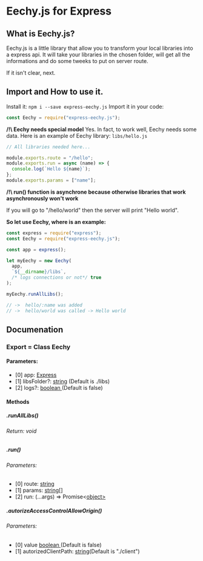 <h1> Eechy.js for Express </h1>

<h2> What is Eechy.js? </h2>

Eechy.js is a little library that allow you to transform your local libraries into a express api.
It will take your libraries in the chosen folder, will get all the informations and do some tweeks
to put on server route.

If it isn't clear, next.

<h2> Import and How to use it. </h2>

Install it: `npm i --save express-eechy.js`
Import it in your code:

```js
const Eechy = require("express-eechy.js");
```

**/!\ Eechy needs special model**
Yes. In fact, to work well, Eechy needs some data.
Here is an example of Eechy library:
`libs/hello.js`

```js
// All libraries needed here...

module.exports.route = "/hello";
module.exports.run = async (name) => {
  console.log(`Hello ${name}`);
};
module.exports.params = ["name"];
```

**/!\ run() function is asynchrone because otherwise libraries that work asynchronously won't work**

If you will go to "/hello/world" then the server will print "Hello world".

**So let use Eechy, where is an example:**

```js
const express = require("express");
const Eechy = require("express-eechy.js");

const app = express();

let myEechy = new Eechy(
  app,
  `${__dirname}/libs`,
  /* logs connections or not*/ true
);

myEechy.runAllLibs();

// ->  hello/:name was added
// ->  hello/world was called -> Hello world
```

<h2> Documenation </h2>

<h3> Export = Class Eechy </h3>

<h4> Parameters: </h4>
<ul>
<li> [0] app: <a href="https://expressjs.com/fr/4x/api.html#express">Express</a></li>
<li> [1] libsFolder?: <a href="https://developer.mozilla.org/fr/docs/Web/JavaScript/Reference/Global_Objects/String"> string</a> (Default is ./libs) </li>
<li> [2] logs?:  <a href="https://developer.mozilla.org/fr/docs/Web/JavaScript/Reference/Global_Objects/Boolean"> boolean </a> (Default is false) </li>
</ul>

<h4> Methods </h4>

<h5> .runAllLibs() </h5>

<h6> Return: void </h6>

<h5> .run() </h5>

<h6> Parameters: </h6>
<ul>
<li> [0] route: <a href="https://developer.mozilla.org/fr/docs/Web/JavaScript/Reference/Global_Objects/String"> string</a> </li>
<li> [1] params:  <a href="https://developer.mozilla.org/fr/docs/Web/JavaScript/Reference/Global_Objects/String"> string[]</a></li>
<li> [2] run: (...args) => <a hef="https://developer.mozilla.org/fr/docs/Web/JavaScript/Reference/Global_Objects/Promise">Promise<</a><a href="https://developer.mozilla.org/fr/docs/Web/JavaScript/Reference/Objets_globaux/Object">object></a></li>
</ul>

<h5> .autorizeAccessControlAllowOrigin() </h5>

<h6> Parameters: </h6>
<ul>
<li> [0] value <a href="https://developer.mozilla.org/fr/docs/Web/JavaScript/Reference/Global_Objects/Boolean"> boolean </a> (Default is false) </li>
<li> [1] autorizedClientPath: <a href="https://developer.mozilla.org/fr/docs/Web/JavaScript/Reference/Global_Objects/String">string</a>(Default is "./client")</li>
</ul>
